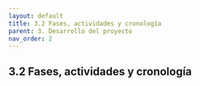 ```yaml
---
layout: default
title: 3.2 Fases, actividades y cronología
parent: 3. Desarrollo del proyecto
nav_order: 2
---
```


## 3.2 Fases, actividades y cronología
